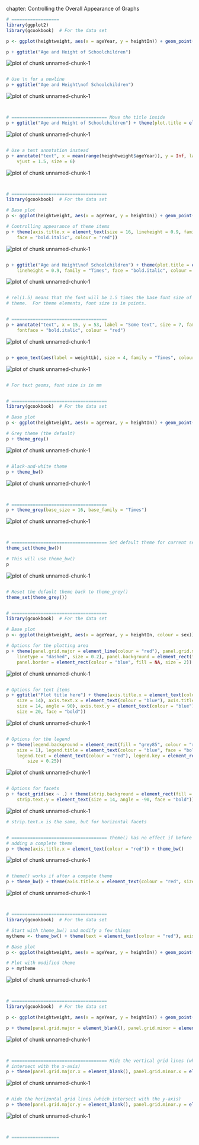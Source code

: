chapter: Controlling the Overall Appearance of Graphs

```r
# ==================
library(ggplot2)
library(gcookbook)  # For the data set

p <- ggplot(heightweight, aes(x = ageYear, y = heightIn)) + geom_point()

p + ggtitle("Age and Height of Schoolchildren")
```

![plot of chunk unnamed-chunk-1](figure/unnamed-chunk-11.png) 

```r

# Use \n for a newline
p + ggtitle("Age and Height\nof Schoolchildren")
```

![plot of chunk unnamed-chunk-1](figure/unnamed-chunk-12.png) 

```r


# ==================================== Move the title inside
p + ggtitle("Age and Height of Schoolchildren") + theme(plot.title = element_text(vjust = -2.5))
```

![plot of chunk unnamed-chunk-1](figure/unnamed-chunk-13.png) 

```r

# Use a text annotation instead
p + annotate("text", x = mean(range(heightweight$ageYear)), y = Inf, label = "Age and Height of Schoolchildren", 
    vjust = 1.5, size = 6)
```

![plot of chunk unnamed-chunk-1](figure/unnamed-chunk-14.png) 

```r


# ====================================
library(gcookbook)  # For the data set

# Base plot
p <- ggplot(heightweight, aes(x = ageYear, y = heightIn)) + geom_point()

# Controlling appearance of theme items
p + theme(axis.title.x = element_text(size = 16, lineheight = 0.9, family = "Times", 
    face = "bold.italic", colour = "red"))
```

![plot of chunk unnamed-chunk-1](figure/unnamed-chunk-15.png) 

```r

p + ggtitle("Age and Height\nof Schoolchildren") + theme(plot.title = element_text(size = rel(1.5), 
    lineheight = 0.9, family = "Times", face = "bold.italic", colour = "red"))
```

![plot of chunk unnamed-chunk-1](figure/unnamed-chunk-16.png) 

```r

# rel(1.5) means that the font will be 1.5 times the base font size of the
# theme.  For theme elements, font size is in points.


# ====================================
p + annotate("text", x = 15, y = 53, label = "Some text", size = 7, family = "Times", 
    fontface = "bold.italic", colour = "red")
```

![plot of chunk unnamed-chunk-1](figure/unnamed-chunk-17.png) 

```r

p + geom_text(aes(label = weightLb), size = 4, family = "Times", colour = "red")
```

![plot of chunk unnamed-chunk-1](figure/unnamed-chunk-18.png) 

```r

# For text geoms, font size is in mm


# ====================================
library(gcookbook)  # For the data set

# Base plot
p <- ggplot(heightweight, aes(x = ageYear, y = heightIn)) + geom_point()

# Grey theme (the default)
p + theme_grey()
```

![plot of chunk unnamed-chunk-1](figure/unnamed-chunk-19.png) 

```r

# Black-and-white theme
p + theme_bw()
```

![plot of chunk unnamed-chunk-1](figure/unnamed-chunk-110.png) 

```r


# ====================================
p + theme_grey(base_size = 16, base_family = "Times")
```

![plot of chunk unnamed-chunk-1](figure/unnamed-chunk-111.png) 

```r


# ==================================== Set default theme for current session
theme_set(theme_bw())

# This will use theme_bw()
p
```

![plot of chunk unnamed-chunk-1](figure/unnamed-chunk-112.png) 

```r

# Reset the default theme back to theme_grey()
theme_set(theme_grey())


# ====================================
library(gcookbook)  # For the data set

# Base plot
p <- ggplot(heightweight, aes(x = ageYear, y = heightIn, colour = sex)) + geom_point()

# Options for the plotting area
p + theme(panel.grid.major = element_line(colour = "red"), panel.grid.minor = element_line(colour = "red", 
    linetype = "dashed", size = 0.2), panel.background = element_rect(fill = "lightblue"), 
    panel.border = element_rect(colour = "blue", fill = NA, size = 2))
```

![plot of chunk unnamed-chunk-1](figure/unnamed-chunk-113.png) 

```r

# Options for text items
p + ggtitle("Plot title here") + theme(axis.title.x = element_text(colour = "red", 
    size = 14), axis.text.x = element_text(colour = "blue"), axis.title.y = element_text(colour = "red", 
    size = 14, angle = 90), axis.text.y = element_text(colour = "blue"), plot.title = element_text(colour = "red", 
    size = 20, face = "bold"))
```

![plot of chunk unnamed-chunk-1](figure/unnamed-chunk-114.png) 

```r

# Options for the legend
p + theme(legend.background = element_rect(fill = "grey85", colour = "red", 
    size = 1), legend.title = element_text(colour = "blue", face = "bold", size = 14), 
    legend.text = element_text(colour = "red"), legend.key = element_rect(colour = "blue", 
        size = 0.25))
```

![plot of chunk unnamed-chunk-1](figure/unnamed-chunk-115.png) 

```r

# Options for facets
p + facet_grid(sex ~ .) + theme(strip.background = element_rect(fill = "pink"), 
    strip.text.y = element_text(size = 14, angle = -90, face = "bold"))
```

![plot of chunk unnamed-chunk-1](figure/unnamed-chunk-116.png) 

```r
# strip.text.x is the same, but for horizontal facets


# ==================================== theme() has no effect if before
# adding a complete theme
p + theme(axis.title.x = element_text(colour = "red")) + theme_bw()
```

![plot of chunk unnamed-chunk-1](figure/unnamed-chunk-117.png) 

```r

# theme() works if after a compete theme
p + theme_bw() + theme(axis.title.x = element_text(colour = "red", size = 12))
```

![plot of chunk unnamed-chunk-1](figure/unnamed-chunk-118.png) 

```r


# ====================================
library(gcookbook)  # For the data set

# Start with theme_bw() and modify a few things
mytheme <- theme_bw() + theme(text = element_text(colour = "red"), axis.title = element_text(size = rel(1.25)))

# Base plot
p <- ggplot(heightweight, aes(x = ageYear, y = heightIn)) + geom_point()

# Plot with modified theme
p + mytheme
```

![plot of chunk unnamed-chunk-1](figure/unnamed-chunk-119.png) 

```r


# ====================================
library(gcookbook)  # For the data set

p <- ggplot(heightweight, aes(x = ageYear, y = heightIn)) + geom_point()

p + theme(panel.grid.major = element_blank(), panel.grid.minor = element_blank())
```

![plot of chunk unnamed-chunk-1](figure/unnamed-chunk-120.png) 

```r


# ==================================== Hide the vertical grid lines (which
# intersect with the x-axis)
p + theme(panel.grid.major.x = element_blank(), panel.grid.minor.x = element_blank())
```

![plot of chunk unnamed-chunk-1](figure/unnamed-chunk-121.png) 

```r

# Hide the horizontal grid lines (which intersect with the y-axis)
p + theme(panel.grid.major.y = element_blank(), panel.grid.minor.y = element_blank())
```

![plot of chunk unnamed-chunk-1](figure/unnamed-chunk-122.png) 

```r


# ==================
```

